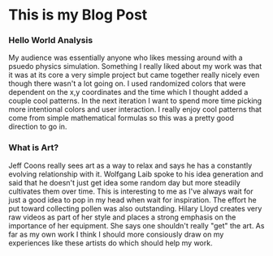 # This is my Blog Post


### Hello World Analysis
My audience was essentially anyone who likes messing around with a psuedo physics simulation. Something I really liked about my work was that it was at its core a very simple project but came together really nicely even though there wasn't a lot going on. I used randomized colors that were dependent on the x,y coordinates and the time which I thought added a couple cool patterns. In the next iteration I want to spend more time picking more intentional colors and user interaction. I really enjoy cool patterns that come from simple mathematical formulas so this was a pretty good direction to go in.

### What is Art?
Jeff Coons really sees art as a way to relax and says he has a constantly evolving relationship with it. Wolfgang Laib spoke to his idea generation and said that he doesn't just get idea some random day but more steadily cultivates them over time. This is interesting to me as I've always wait for just a good idea to pop in my head when wait for inspiration. The effort he put toward collecting pollen was also outstanding. Hilary Lloyd creates very raw videos as part of her style and places a strong emphasis on the importance of her equipment. She says one shouldn't really "get" the art. As far as my own work I think I should more consiously draw on my experiences like these artists do which should help my work.


